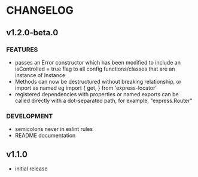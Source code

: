 # CHANGELOG

## v1.2.0-beta.0

### FEATURES

- passes an Error constructor which has been modified to include an isControlled = true flag to all config functions/classes that are an instance of Instance
- Methods can now be destructured without breaking relationship, or import as named eg import { get, } from 'express-locator'
- registered dependencies with properties or named exports can be called directly with a dot-separated path, for example, "express.Router"

### DEVELOPMENT

- semicolons never in eslint rules
- README documentation

## v1.1.0

- initial release
